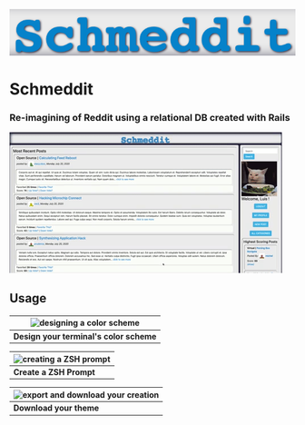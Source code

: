 [![Image of Schmeddit Logo](.github/images/schmeddit.png)](https://schmeddit.herokuapp.com/)

# Schmeddit
### Re-imagining of Reddit using a relational DB created with Rails
![Schmeddit homepage](.github/images/homepage.gif)

## Usage 
|![designing a color scheme](.github/images/colorscheme.gif)|
| --- |
| **Design your terminal's color scheme** |

|![creating a ZSH prompt](.github/images/prompt.gif)|
| --- |
| **Create a ZSH Prompt** |

|![export and download your creation](.github/images/download.gif)|
| --- |
| **Download your theme** |
